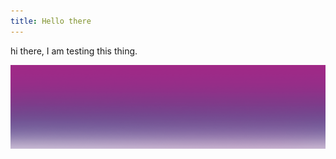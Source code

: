 ```yaml
---
title: Hello there
---
```

hi there, I am testing this thing.



![](/content/uploads/councils-home-010.png)
